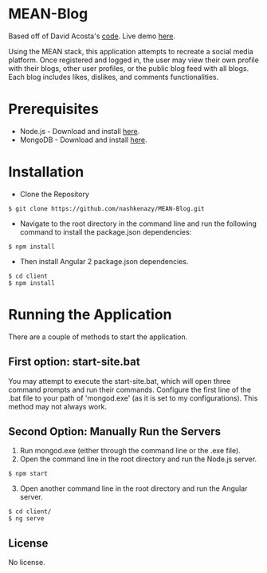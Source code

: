 # MEAN-Blog
Based off of David Acosta's [code](https://github.com/gugui3z24/MEAN-Stack-With-Angular-2-Tutorial/tree/master).
Live demo [here](https://mean-blogs.herokuapp.com).

Using the MEAN stack, this application attempts to recreate a social media platform. Once registered and logged in, the user may view their own profile with their blogs, other user profiles, or the public blog feed with all blogs. Each blog includes likes, dislikes, and comments functionalities.
# Prerequisites
- Node.js - Download and install [here](https://nodejs.org/en/download).
- MongoDB - Download and install [here](https://www.mongodb.com/download-center).
# Installation
- Clone the Repository
```
$ git clone https://github.com/nashkenazy/MEAN-Blog.git
```
- Navigate to the root directory in the command line and run the following command to install the package.json dependencies:
```
$ npm install
```
- Then install Angular 2 package.json dependencies.
```
$ cd client
$ npm install
```
# Running the Application
There are a couple of methods to start the application.
## First option: start-site.bat
You may attempt to execute the start-site.bat, which will open three command prompts and run their commands. Configure the first line of the .bat file to your path of 'mongod.exe' (as it is set to my configurations). This method may not always work.
## Second Option: Manually Run the Servers
1. Run mongod.exe (either through the command line or the .exe file).
2. Open the command line in the root directory and run the Node.js server.
```
$ npm start
```
3. Open another command line in the root directory and run the Angular server.
```
$ cd client/
$ ng serve
```
## License
No license.
